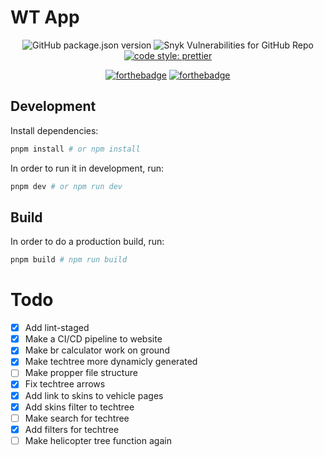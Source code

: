 # WT App
<p align="center">
  <img alt="GitHub package.json version" src="https://img.shields.io/github/package-json/v/natgo/wt-app">
  <img alt="Snyk Vulnerabilities for GitHub Repo" src="https://img.shields.io/snyk/vulnerabilities/github/natgo/wt-app">
  <a href="https://github.com/prettier/prettier"><img alt="code style: prettier" src="https://img.shields.io/badge/code_style-prettier-ff69b4.svg"></a>
</p>

<p align="center">
  <a href="https://forthebadge.com/"><img src="https://forthebadge.com/images/badges/made-with-typescript.svg" alt="forthebadge"/></a>
  <a href="https://forthebadge.com/"><img src="https://forthebadge.com/images/badges/open-source.svg" alt="forthebadge"/></a>
</p>

## Development

Install dependencies:

```bash
pnpm install # or npm install
```

In order to run it in development, run:

```bash
pnpm dev # or npm run dev
```
## Build

In order to do a production build, run:

```bash
pnpm build # npm run build
```

# Todo
- [x] Add lint-staged
- [x] Make a CI/CD pipeline to website
- [x] Make br calculator work on ground
- [x] Make techtree more dynamicly generated
- [ ] Make propper file structure
- [x] Fix techtree arrows
- [x] Add link to skins to vehicle pages
- [x] Add skins filter to techtree
- [ ] Make search for techtree
- [x] Add filters for techtree
- [ ] Make helicopter tree function again
